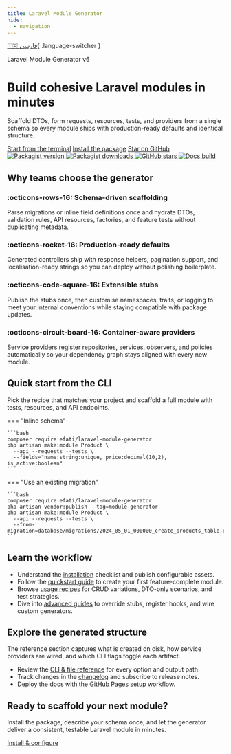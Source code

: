 ```yaml
---
title: Laravel Module Generator
hide:
  - navigation
---
```


[🇮🇷 فارسی](/fa/){ .language-switcher }

<div class="hero">
  <div class="hero__content">
    <span class="hero__eyebrow">Laravel Module Generator v6</span>
    <h1 class="hero__title">Build cohesive Laravel modules in minutes</h1>
    <p class="hero__lead">Scaffold DTOs, form requests, resources, tests, and providers from a single schema so every module ships with production-ready defaults and identical structure.</p>
    <div class="hero__actions">
      <a class="md-button md-button--primary" href="/en/quickstart/">Start from the terminal</a>
      <a class="md-button md-button--secondary" href="/en/installation/">Install the package</a>
      <a class="md-button" href="https://github.com/efati/laravel-module-generator" target="_blank" rel="noopener">Star on GitHub</a>
    </div>
  </div>
</div>

<div class="badge-row">
  <a href="https://packagist.org/packages/efati/laravel-module-generator" target="_blank" rel="noopener">
    <img alt="Packagist version" src="https://img.shields.io/packagist/v/efati/laravel-module-generator.svg?label=packagist&color=4c51bf">
  </a>
  <a href="https://packagist.org/packages/efati/laravel-module-generator" target="_blank" rel="noopener">
    <img alt="Packagist downloads" src="https://img.shields.io/packagist/dt/efati/laravel-module-generator.svg?color=10b981">
  </a>
  <a href="https://github.com/efati/laravel-module-generator" target="_blank" rel="noopener">
    <img alt="GitHub stars" src="https://img.shields.io/github/stars/efati/laravel-module-generator.svg?style=flat&color=0ea5e9">
  </a>
  <a href="https://github.com/efati/laravel-module-generator/actions/workflows/docs.yml" target="_blank" rel="noopener">
    <img alt="Docs build" src="https://img.shields.io/github/actions/workflow/status/efati/laravel-module-generator/docs.yml?branch=main&label=docs">
  </a>
</div>

## Why teams choose the generator

<div class="feature-grid">
  <div class="feature-card">
    <h3>:octicons-rows-16: Schema-driven scaffolding</h3>
    <p>Parse migrations or inline field definitions once and hydrate DTOs, validation rules, API resources, factories, and feature tests without duplicating metadata.</p>
  </div>
  <div class="feature-card">
    <h3>:octicons-rocket-16: Production-ready defaults</h3>
    <p>Generated controllers ship with response helpers, pagination support, and localisation-ready strings so you can deploy without polishing boilerplate.</p>
  </div>
  <div class="feature-card">
    <h3>:octicons-code-square-16: Extensible stubs</h3>
    <p>Publish the stubs once, then customise namespaces, traits, or logging to meet your internal conventions while staying compatible with package updates.</p>
  </div>
  <div class="feature-card">
    <h3>:octicons-circuit-board-16: Container-aware providers</h3>
    <p>Service providers register repositories, services, observers, and policies automatically so your dependency graph stays aligned with every new module.</p>
  </div>
</div>

<div class="quickstart">
  <h2>Quick start from the CLI</h2>
  <p>Pick the recipe that matches your project and scaffold a full module with tests, resources, and API endpoints.</p>

=== "Inline schema"

    ```bash
    composer require efati/laravel-module-generator
    php artisan make:module Product \
      --api --requests --tests \
      --fields="name:string:unique, price:decimal(10,2), is_active:boolean"
    ```

=== "Use an existing migration"

    ```bash
    composer require efati/laravel-module-generator
    php artisan vendor:publish --tag=module-generator
    php artisan make:module Product \
      --api --requests --tests \
      --from-migration=database/migrations/2024_05_01_000000_create_products_table.php
    ```

</div>

## Learn the workflow

- Understand the [installation](/en/installation/) checklist and publish configurable assets.
- Follow the [quickstart guide](/en/quickstart/) to create your first feature-complete module.
- Browse [usage recipes](/en/usage/) for CRUD variations, DTO-only scenarios, and test strategies.
- Dive into [advanced guides](/en/advanced/) to override stubs, register hooks, and wire custom generators.

## Explore the generated structure

The reference section captures what is created on disk, how service providers are wired, and which CLI flags toggle each artifact.

- Review the [CLI & file reference](/en/reference/) for every option and output path.
- Track changes in the [changelog](/en/changelog/) and subscribe to release notes.
- Deploy the docs with the [GitHub Pages setup](/en/github-pages-setup/) workflow.

<div class="cta-banner">
  <h2>Ready to scaffold your next module?</h2>
  <p>Install the package, describe your schema once, and let the generator deliver a consistent, testable Laravel module in minutes.</p>
  <a class="md-button md-button--primary" href="/en/installation/">Install &amp; configure</a>
</div>
